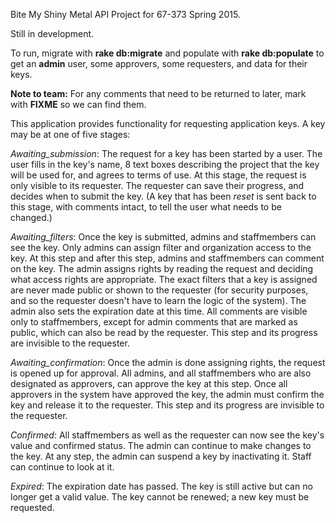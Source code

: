 Bite My Shiny Metal API Project for 67-373 Spring 2015.

Still in development.

To run, migrate with **rake db:migrate** and populate with **rake db:populate** to get an **admin** user, some approvers, some requesters, and data for their keys.

**Note to team:** For any comments that need to be returned to later, mark with **FIXME** so we can find them.

This application provides functionality for requesting application keys. A key may be at one of five stages:

*Awaiting_submission*: The request for a key has been started by a user. The user fills in the key's name,
8 text boxes describing the project that the key will be used for, and agrees to terms of use.
At this stage, the request is only visible to its requester. The requester can save their progress,
and decides when to submit the key. (A key that has been *reset* is sent back to this stage, with comments
intact, to tell the user what needs to be changed.)

*Awaiting_filters*: Once the key is submitted, admins and staffmembers can see the key. Only admins can
assign filter and organization access to the key. At this step and after this step, admins and staffmembers
can comment on the key. The admin assigns rights by reading the request and deciding what access rights are
appropriate. The exact filters that a key is assigned are never made public or shown to the requester (for
security purposes, and so the requester doesn't have to learn the logic of the system).
The admin also sets the expiration date at this time. All comments are visible only to staffmembers,
except for admin comments that are marked as public, which can also be read by the requester.
This step and its progress are invisible to the requester.

*Awaiting_confirmation*: Once the admin is done assigning rights, the request is opened up for approval.
All admins, and all staffmembers who are also designated as approvers, can approve the key at this step.
Once all approvers in the system have approved the key, the admin must confirm the key and release it
to the requester. This step and its progress are invisible to the requester.

*Confirmed*: All staffmembers as well as the requester can now see the key's value and confirmed status.
The admin can continue to make changes to the key. At any step, the admin can suspend a key by inactivating
it. Staff can continue to look at it.

*Expired*: The expiration date has passed. The key is still active but can no longer get a
valid value. The key cannot be renewed; a new key must be requested.